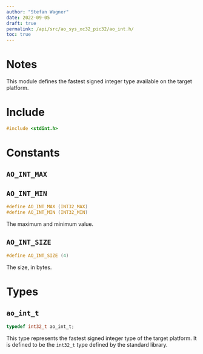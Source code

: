 ```yaml
---
author: "Stefan Wagner"
date: 2022-09-05
draft: true
permalink: /api/src/ao_sys_xc32_pic32/ao_int.h/
toc: true
---
```


# Notes

This module defines the fastest signed integer type available on the target platform.

# Include

```c
#include <stdint.h>
```

# Constants

## `AO_INT_MAX`
## `AO_INT_MIN`

```c
#define AO_INT_MAX (INT32_MAX)
#define AO_INT_MIN (INT32_MIN)
```

The maximum and minimum value.

## `AO_INT_SIZE`

```c
#define AO_INT_SIZE (4)
```

The size, in bytes.

# Types

## `ao_int_t`

```c
typedef int32_t ao_int_t;
```

This type represents the fastest signed integer type of the target platform. It is defined to be the `int32_t` type defined by the standard library.
